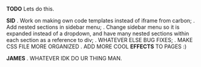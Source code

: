 **TODO**
Lets do this.

**SID**
. Work on making own code templates instead of iframe from carbon;
. Add nested sections in sidebar menu;
. Change sidebar menu so it is expanded instead of a dropdown, and have many nested sections within each section as a reference to div;
. WHATEVER ELSE BUG FIXES;
. MAKE CSS FILE MORE ORGANIZED
. ADD MORE COOL **EFFECTS** TO PAGES :)

**JAMES**
. WHATEVER IDK DO UR THING MAN.

